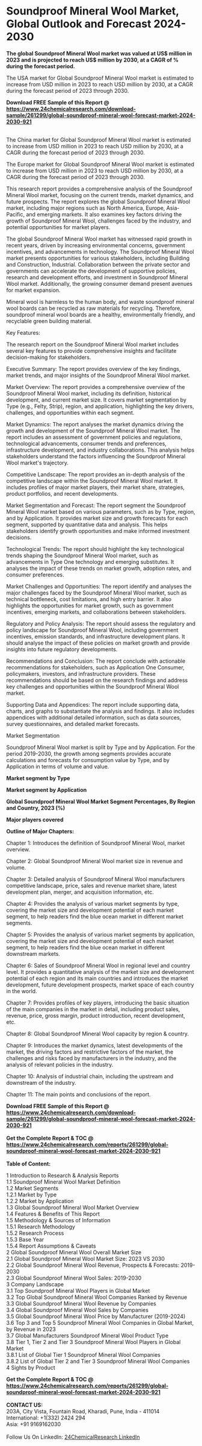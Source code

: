 <h1>Soundproof Mineral Wool Market, Global Outlook and Forecast 2024-2030</h1><p><strong>The global Soundproof Mineral Wool market was valued at US$ million in 2023 and is projected to reach US$ million by 2030, at a CAGR of % during the forecast period.</strong></p><p>
</p><p>The USA market for Global Soundproof Mineral Wool market is estimated to increase from USD million in 2023 to reach USD million by 2030, at a CAGR during the forecast period of 2023 through 2030.</p><div><b>Download FREE Sample of this Report @ 
            <a href="https://www.24chemicalresearch.com/download-sample/261299/global-soundproof-mineral-wool-forecast-market-2024-2030-921">
            https://www.24chemicalresearch.com/download-sample/261299/global-soundproof-mineral-wool-forecast-market-2024-2030-921</a></b></div><br><p>
</p><p>The China market for Global Soundproof Mineral Wool market is estimated to increase from USD million in 2023 to reach USD million by 2030, at a CAGR during the forecast period of 2023 through 2030.</p><p>
</p><p>The Europe market for Global Soundproof Mineral Wool market is estimated to increase from USD million in 2023 to reach USD million by 2030, at a CAGR during the forecast period of 2023 through 2030.</p><p>
</p><p>This research report provides a comprehensive analysis of the Soundproof Mineral Wool market, focusing on the current trends, market dynamics, and future prospects. The report explores the global Soundproof Mineral Wool market, including major regions such as North America, Europe, Asia-Pacific, and emerging markets. It also examines key factors driving the growth of Soundproof Mineral Wool, challenges faced by the industry, and potential opportunities for market players.</p><p>
The global Soundproof Mineral Wool market has witnessed rapid growth in recent years, driven by increasing environmental concerns, government incentives, and advancements in technology. The Soundproof Mineral Wool market presents opportunities for various stakeholders, including Building and Construction, Industrial. Collaboration between the private sector and governments can accelerate the development of supportive policies, research and development efforts, and investment in Soundproof Mineral Wool market. Additionally, the growing consumer demand present avenues for market expansion.</p><p>
Mineral wool is harmless to the human body, and waste soundproof mineral wool boards can be recycled as raw materials for recycling. Therefore, soundproof mineral wool boards are a healthy, environmentally friendly, and recyclable green building material.</p><p>
Key Features:</p><p>
The research report on the Soundproof Mineral Wool market includes several key features to provide comprehensive insights and facilitate decision-making for stakeholders.</p><p>
Executive Summary: The report provides overview of the key findings, market trends, and major insights of the Soundproof Mineral Wool market.</p><p>
Market Overview: The report provides a comprehensive overview of the Soundproof Mineral Wool market, including its definition, historical development, and current market size. It covers market segmentation by Type (e.g., Felty, Strip), region, and application, highlighting the key drivers, challenges, and opportunities within each segment.</p><p>
Market Dynamics: The report analyses the market dynamics driving the growth and development of the Soundproof Mineral Wool market. The report includes an assessment of government policies and regulations, technological advancements, consumer trends and preferences, infrastructure development, and industry collaborations. This analysis helps stakeholders understand the factors influencing the Soundproof Mineral Wool market's trajectory.</p><p>
Competitive Landscape: The report provides an in-depth analysis of the competitive landscape within the Soundproof Mineral Wool market. It includes profiles of major market players, their market share, strategies, product portfolios, and recent developments.</p><p>
Market Segmentation and Forecast: The report segment the Soundproof Mineral Wool market based on various parameters, such as by Type, region, and by Application. It provides market size and growth forecasts for each segment, supported by quantitative data and analysis. This helps stakeholders identify growth opportunities and make informed investment decisions.</p><p>
Technological Trends: The report should highlight the key technological trends shaping the Soundproof Mineral Wool market, such as advancements in Type One technology and emerging substitutes. It analyses the impact of these trends on market growth, adoption rates, and consumer preferences.</p><p>
Market Challenges and Opportunities: The report identify and analyses the major challenges faced by the Soundproof Mineral Wool market, such as technical bottleneck, cost limitations, and high entry barrier. It also highlights the opportunities for market growth, such as government incentives, emerging markets, and collaborations between stakeholders.</p><p>
Regulatory and Policy Analysis: The report should assess the regulatory and policy landscape for Soundproof Mineral Wool, including government incentives, emission standards, and infrastructure development plans. It should analyse the impact of these policies on market growth and provide insights into future regulatory developments.</p><p>
Recommendations and Conclusion: The report conclude with actionable recommendations for stakeholders, such as Application One Consumer, policymakers, investors, and infrastructure providers. These recommendations should be based on the research findings and address key challenges and opportunities within the Soundproof Mineral Wool market.</p><p>
Supporting Data and Appendices: The report include supporting data, charts, and graphs to substantiate the analysis and findings. It also includes appendices with additional detailed information, such as data sources, survey questionnaires, and detailed market forecasts.</p><p>
Market Segmentation</p><p>
Soundproof Mineral Wool market is split by Type and by Application. For the period 2019-2030, the growth among segments provides accurate calculations and forecasts for consumption value by Type, and by Application in terms of volume and value.</p><p>
<strong>Market segment by Type</strong></p><p>
</p><p>
<strong>Market segment by Application</strong></p><p>
</p><p>
<strong>Global Soundproof Mineral Wool Market Segment Percentages, By Region and Country, 2023 (%)</strong></p><p>
</p><p>
<strong>Major players covered</strong></p><p>
</p><p>
</p><p><strong>Outline of Major Chapters:</strong></p><p>
Chapter 1: Introduces the definition of Soundproof Mineral Wool, market overview.</p><p>
Chapter 2: Global Soundproof Mineral Wool market size in revenue and volume.</p><p>
Chapter 3: Detailed analysis of Soundproof Mineral Wool manufacturers competitive landscape, price, sales and revenue market share, latest development plan, merger, and acquisition information, etc.</p><p>
Chapter 4: Provides the analysis of various market segments by type, covering the market size and development potential of each market segment, to help readers find the blue ocean market in different market segments.</p><p>
Chapter 5: Provides the analysis of various market segments by application, covering the market size and development potential of each market segment, to help readers find the blue ocean market in different downstream markets.</p><p>
Chapter 6: Sales of Soundproof Mineral Wool in regional level and country level. It provides a quantitative analysis of the market size and development potential of each region and its main countries and introduces the market development, future development prospects, market space of each country in the world.</p><p>
Chapter 7: Provides profiles of key players, introducing the basic situation of the main companies in the market in detail, including product sales, revenue, price, gross margin, product introduction, recent development, etc.</p><p>
Chapter 8: Global Soundproof Mineral Wool capacity by region &amp; country.</p><p>
Chapter 9: Introduces the market dynamics, latest developments of the market, the driving factors and restrictive factors of the market, the challenges and risks faced by manufacturers in the industry, and the analysis of relevant policies in the industry.</p><p>
Chapter 10: Analysis of industrial chain, including the upstream and downstream of the industry.</p><p>
Chapter 11: The main points and conclusions of the report.</p><div><b>Download FREE Sample of this Report @ 
            <a href="https://www.24chemicalresearch.com/download-sample/261299/global-soundproof-mineral-wool-forecast-market-2024-2030-921">
            https://www.24chemicalresearch.com/download-sample/261299/global-soundproof-mineral-wool-forecast-market-2024-2030-921</a></b></div><br><div><b>Get the Complete Report & TOC @ 
            <a href="https://www.24chemicalresearch.com/reports/261299/global-soundproof-mineral-wool-forecast-market-2024-2030-921">
            https://www.24chemicalresearch.com/reports/261299/global-soundproof-mineral-wool-forecast-market-2024-2030-921</a></b></div><br>
            <b>Table of Content:</b><p>1 Introduction to Research & Analysis Reports<br />
    1.1 Soundproof Mineral Wool Market Definition<br />
    1.2 Market Segments<br />
        1.2.1 Market by Type<br />
        1.2.2 Market by Application<br />
    1.3 Global Soundproof Mineral Wool Market Overview<br />
    1.4 Features & Benefits of This Report<br />
    1.5 Methodology & Sources of Information<br />
        1.5.1 Research Methodology<br />
        1.5.2 Research Process<br />
        1.5.3 Base Year<br />
        1.5.4 Report Assumptions & Caveats<br />
2 Global Soundproof Mineral Wool Overall Market Size<br />
    2.1 Global Soundproof Mineral Wool Market Size: 2023 VS 2030<br />
    2.2 Global Soundproof Mineral Wool Revenue, Prospects & Forecasts: 2019-2030<br />
    2.3 Global Soundproof Mineral Wool Sales: 2019-2030<br />
3 Company Landscape<br />
    3.1 Top Soundproof Mineral Wool Players in Global Market<br />
    3.2 Top Global Soundproof Mineral Wool Companies Ranked by Revenue<br />
    3.3 Global Soundproof Mineral Wool Revenue by Companies<br />
    3.4 Global Soundproof Mineral Wool Sales by Companies<br />
    3.5 Global Soundproof Mineral Wool Price by Manufacturer (2019-2024)<br />
    3.6 Top 3 and Top 5 Soundproof Mineral Wool Companies in Global Market, by Revenue in 2023<br />
    3.7 Global Manufacturers Soundproof Mineral Wool Product Type<br />
    3.8 Tier 1, Tier 2 and Tier 3 Soundproof Mineral Wool Players in Global Market<br />
        3.8.1 List of Global Tier 1 Soundproof Mineral Wool Companies<br />
        3.8.2 List of Global Tier 2 and Tier 3 Soundproof Mineral Wool Companies<br />
4 Sights by Product</p><div><b>Get the Complete Report & TOC @ 
            <a href="https://www.24chemicalresearch.com/reports/261299/global-soundproof-mineral-wool-forecast-market-2024-2030-921">
            https://www.24chemicalresearch.com/reports/261299/global-soundproof-mineral-wool-forecast-market-2024-2030-921</a></b></div><br><b>CONTACT US:</b><br>
            203A, City Vista, Fountain Road, Kharadi, Pune, India - 411014<br>
            International: +1(332) 2424 294<br>
            Asia: +91 9169162030 <br><br>
            Follow Us On LinkedIn: <a href="https://www.linkedin.com/company/24chemicalresearch/">24ChemicalResearch LinkedIn</a>